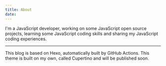 ```yaml
---
title: About
date:
---
```


I'm a JavaScript developer, working on some JavaScript open source projects, learning some JavaScript coding skills and sharing my JavaScript coding experiences.

---

This blog is based on Hexo, automatically built by GitHub Actions. This theme is built on my own, called Cupertino and will be published soon.
